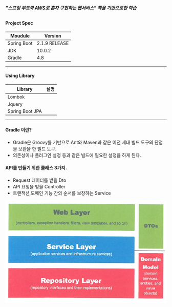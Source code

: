##### "스프링 부트와 AWS로 혼자 구현하는 웹서비스" 책을 기반으로한 학습
##
#### Project Spec
Moudule | Version
------------ | ------------- 
Spring Boot | 2.1.9 RELEASE
JDK | 10.0.2 
Gradle | 4.8

----
#### Using Library
Library | 설명
------------ | ------------- 
Lombok | 
Jquery | 
Spring Boot JPA | 

----
#### Gradle 이란?   
 - Gradle은 Groovy를 기반으로 Ant와 Maven과 같은 이전 세대 빌드 도구의 단점을 보완을 한 빌드 도구.   
 - 의존성이나 플러그인 설정 등과 같은 빌드에 필요한 설정을 하게 된다.  
  
#### API를 만들기 위한 클래스 3가지.  
 - Request 데이터를 받을 Dto  
 - API 요청을 받을 Controller  
 - 트랜잭션,도메인 기능 간의 순서를 보장하는 Service  
 
 ![web_hierarchy](/image/web_hierarchy.png)
